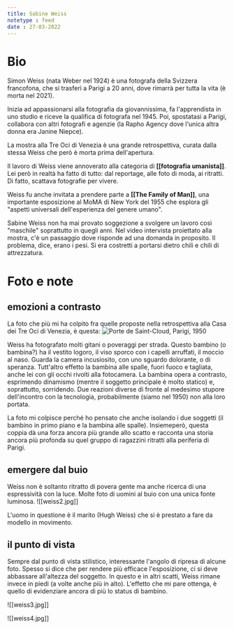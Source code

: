 ```yaml
---
title: Sabine Weiss
notetype : feed
date : 27-03-2022
---
```


# Bio
Simon Weiss (nata Weber nel 1924) è una fotografa della Svizzera francofona, che si trasferì a Parigi a 20 anni, dove rimarrà per tutta la vita (è morta nel 2021).

Inizia ad appassionarsi alla fotografia da giovannissima, fa l'apprendista in uno studio e riceve la qualifica di fotografa nel 1945. Poi, spostatasi a Parigi, collabora con altri fotografi e agenzie (la Rapho Agency dove l'unica altra donna era Janine Niepce).

La mostra alla Tre Oci di Venezia è una grande retrospettiva, curata dalla stessa Weiss che però è morta prima dell'apertura.

Il lavoro di Weiss viene annoverato alla categoria di **[[fotografia umanista]]**. 
Lei però in realtà ha fatto di tutto: dal reportage, alle foto di moda, ai ritratti. Di fatto, scattava fotografie per vivere.

Weiss fu anche invitata a prendere parte a **[[The Family of Man]]**, una importante esposizione al MoMA di New York del 1955 che esplora gli "aspetti universali dell'esperienza del genere umano".

Sabine Weiss non ha mai provato soggezione a svolgere un lavoro così "maschile" soprattutto in quegli anni. Nel video intervista proiettato alla mostra, c'è un passaggio dove risponde ad una domanda in proposito. Il problema, dice, erano i pesi. Si era costretti a portarsi dietro chili e chili di attrezzatura.


# Foto e note

## emozioni a contrasto

La foto che più mi ha colpito fra quelle proposte nella retrospettiva alla Casa dei Tre Oci di Venezia, è questa:
![Porte de Saint-Cloud, Parigi, 1950](/foto/weiss1.jpg)

Weiss ha fotografato molti gitani o poveraggi per strada. Questo bambino (o bambina?) ha il vestito logoro, il viso sporco con i capelli arruffati, il moccio al naso. Guarda la camera incusiosito, con uno sguardo dolorante, o di speranza. Tutt'altro effetto la bambina alle spalle, fuori fuoco e tagliata, anche lei con gli occhi rivolti alla fotocamera. La bambina opera a contrasto, esprimendo dinamismo (mentre il soggetto principale è molto statico) e, soprattutto, sorridendo. Due reazioni diverse di fronte al medesimo stupore dell'incontro con la tecnologia, probabilmente (siamo nel 1950) non alla loro portata.

La foto mi colpisce perché ho pensato che anche isolando i due soggetti (il bambino in primo piano e la bambina alle spalle). Insiemeperò, questa coppia dà una forza ancora più grande allo scatto e racconta una storia ancora più profonda su quel gruppo di ragazzini ritratti alla periferia di Parigi.

## emergere dal buio

Weiss non è soltanto ritratto di povera gente ma anche ricerca di una espressività con la luce. Molte foto di uomini al buio con una unica fonte luminosa.
![[weiss2.jpg]]

L'uomo in questione è il marito (Hugh Weiss) che si è prestato a fare da modello in movimento.

## il punto di vista

Sempre dal punto di vista stilistico, interessante l'angolo di ripresa di alcune foto. Spesso si dice che per rendere più efficace l'esposizione, ci si deve abbassare all'altezza del soggetto. In questo e in altri scatti, Weiss rimane invece in piedi (a volte anche più in alto).
L'effetto che mi pare ottenga, è quello di evidenziare ancora di più lo status di bambino.

![[weiss3.jpg]]

![[weiss4.jpg]]
